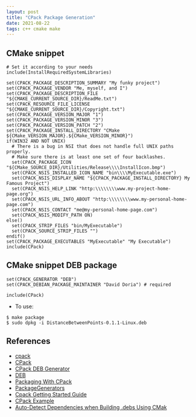 ```yaml
---
layout: post
title: "CPack Package Generation"
date: 2021-08-22
tags: c++ cmake make
---
```


## CMake snippet
```
# Set it according to your needs
include(InstallRequiredSystemLibraries)

set(CPACK_PACKAGE_DESCRIPTION_SUMMARY "My funky project")
set(CPACK_PACKAGE_VENDOR "Me, myself, and I")
set(CPACK_PACKAGE_DESCRIPTION_FILE "${CMAKE_CURRENT_SOURCE_DIR}/ReadMe.txt")
set(CPACK_RESOURCE_FILE_LICENSE "${CMAKE_CURRENT_SOURCE_DIR}/Copyright.txt")
set(CPACK_PACKAGE_VERSION_MAJOR "1")
set(CPACK_PACKAGE_VERSION_MINOR "3")
set(CPACK_PACKAGE_VERSION_PATCH "2")
set(CPACK_PACKAGE_INSTALL_DIRECTORY "CMake ${CMake_VERSION_MAJOR}.${CMake_VERSION_MINOR}")
if(WIN32 AND NOT UNIX)
  # There is a bug in NSI that does not handle full UNIX paths properly.
  # Make sure there is at least one set of four backlashes.
  set(CPACK_PACKAGE_ICON "${CMake_SOURCE_DIR}/Utilities/Release\\\\InstallIcon.bmp")
  set(CPACK_NSIS_INSTALLED_ICON_NAME "bin\\\\MyExecutable.exe")
  set(CPACK_NSIS_DISPLAY_NAME "${CPACK_PACKAGE_INSTALL_DIRECTORY} My Famous Project")
  set(CPACK_NSIS_HELP_LINK "http:\\\\\\\\www.my-project-home-page.org")
  set(CPACK_NSIS_URL_INFO_ABOUT "http:\\\\\\\\www.my-personal-home-page.com")
  set(CPACK_NSIS_CONTACT "me@my-personal-home-page.com")
  set(CPACK_NSIS_MODIFY_PATH ON)
else()
  set(CPACK_STRIP_FILES "bin/MyExecutable")
  set(CPACK_SOURCE_STRIP_FILES "")
endif()
set(CPACK_PACKAGE_EXECUTABLES "MyExecutable" "My Executable")
include(CPack)
```

## CMake snippet DEB package
```
set(CPACK_GENERATOR "DEB")
set(CPACK_DEBIAN_PACKAGE_MAINTAINER "David Doria") # required

include(CPack)
```
* To use:
```
$ make package
$ sudo dpkg -i DistanceBetweenPoints-0.1.1-Linux.deb
```

## References
* [cpack](https://cmake.org/cmake/help/latest/manual/cpack.1.html)
* [CPack](https://cmake.org/cmake/help/latest/module/CPack.html)
* [CPack DEB Generator](https://cmake.org/cmake/help/latest/cpack_gen/deb.html#cpack_gen:CPack%20DEB%20Generator)
* [DEB](https://gitlab.kitware.com/cmake/community/-/wikis/doc/cpack/examples/linux/DEB)
* [Packaging With CPack](https://gitlab.kitware.com/cmake/community/-/wikis/doc/cpack/Packaging-With-CPack)
* [PackageGenerators](https://gitlab.kitware.com/cmake/community/-/wikis/doc/cpack/PackageGenerators)
* [Cpack Getting Started Guide](https://developpaper.com/cpack-getting-started-guide/)
* [CPack Example](https://github.com/uilianries/cpack-example)
* [Auto-Detect Dependencies when Building .debs Using CMak](https://www.guyrutenberg.com/2012/07/19/auto-detect-dependencies-when-building-debs-using-cmake/)

